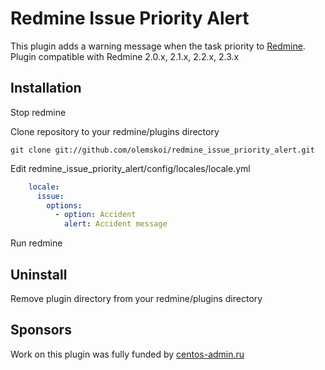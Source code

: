 # Redmine Issue Priority Alert

This plugin adds a warning message when the task priority to [Redmine](http://www.redmine.org/). 
Plugin compatible with Redmine 2.0.x, 2.1.x, 2.2.x, 2.3.x

## Installation

Stop redmine

Clone repository to your redmine/plugins directory
```
git clone git://github.com/olemskoi/redmine_issue_priority_alert.git
```

Edit redmine_issue_priority_alert/config/locales/locale.yml
```yaml
    locale:
      issue:
        options:
          - option: Accident
            alert: Accident message
```

Run redmine

## Uninstall

Remove plugin directory from your redmine/plugins directory

## Sponsors

Work on this plugin was fully funded by [centos-admin.ru](http://centos-admin.ru)

